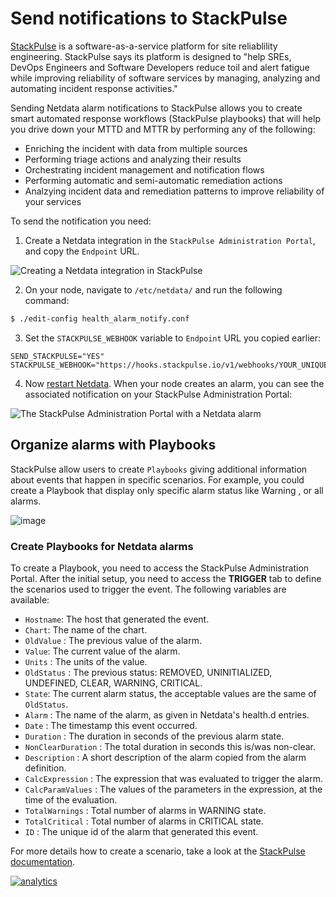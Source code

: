 <!--
title: "Send notifications to StackPulse"
description: "Send alerts to your StackPulse Netdata integration any time an anomaly or performance issue strikes a node in your infrastructure."
sidebar_label: "StackPulse"
custom_edit_url: https://github.com/netdata/netdata/edit/master/health/notifications/stackpulse/README.md
-->

# Send notifications to StackPulse

[StackPulse](https://stackpulse.com/) is a software-as-a-service platform for site reliablility engineering.
StackPulse says its platform is designed to "help SREs, DevOps Engineers and Software Developers reduce toil and alert
fatigue while improving reliability of software services by managing, analyzing and automating incident response
activities."

Sending Netdata alarm notifications to StackPulse allows you to create smart automated response workflows 
(StackPulse playbooks) that will help you drive down your MTTD and MTTR by performing any of the following:

-   Enriching the incident with data from multiple sources
-   Performing triage actions and analyzing their results
-   Orchestrating incident management and notification flows
-   Performing automatic and semi-automatic remediation actions
-   Analzying incident data and remediation patterns to improve reliability of your services

To send the notification you need:

1.  Create a Netdata integration in the `StackPulse Administration Portal`, and copy the `Endpoint` URL.

![Creating a Netdata integration in StackPulse](https://user-images.githubusercontent.com/49162938/93023348-d9455a80-f5dd-11ea-8e05-67d07dce93e4.png)

2.  On your node, navigate to `/etc/netdata/` and run the following command:

```sh
$ ./edit-config health_alarm_notify.conf
```

3.  Set the `STACKPULSE_WEBHOOK` variable to `Endpoint` URL you copied earlier:

```
SEND_STACKPULSE="YES"
STACKPULSE_WEBHOOK="https://hooks.stackpulse.io/v1/webhooks/YOUR_UNIQUE_ID"
```

4.  Now [restart Netdata](/docs/getting-started.md#start-stop-and-restart-netdata). When your node creates an alarm, you
    can see the associated notification on your StackPulse Administration Portal: 
    
![The StackPulse Administration Portal with a Netdata
alarm](https://user-images.githubusercontent.com/49162938/93023407-5244b200-f5de-11ea-84fe-4f85ad1d1ba1.png) 

## Organize alarms with Playbooks

StackPulse allow users to create `Playbooks` giving additional information about events that happen in specific 
scenarios. For example, you could create a Playbook that display only specific alarm status like Warning , or all alarms.

![image](https://user-images.githubusercontent.com/49162938/93146503-899a8800-f6de-11ea-9493-b920b444b846.png)
 
### Create Playbooks for Netdata alarms

To create a Playbook, you need to access the StackPulse Administration Portal. After the initial setup, you need to
access the **TRIGGER** tab to define the scenarios used to trigger the event. The following variables are available:

-  `Hostname`: The host that generated the event.
-  `Chart`: The name of the chart.
-  `OldValue` : The previous value of the alarm.
-  `Value`: The current value of the alarm.
-  `Units` : The units of the value.
-  `OldStatus` : The previous status: REMOVED, UNINITIALIZED, UNDEFINED, CLEAR, WARNING, CRITICAL.
-  `State`: The current alarm  status, the acceptable values are the same of `OldStatus`.
-  `Alarm` : The name of the alarm, as given in Netdata's health.d entries.
-  `Date` : The timestamp this event occurred.
-  `Duration` : The duration in seconds of the previous alarm state.
-  `NonClearDuration` : The total duration in seconds this is/was non-clear.
-  `Description` : A short description of the alarm copied from the alarm definition.
-  `CalcExpression` : The expression that was evaluated to trigger the alarm.
-  `CalcParamValues` : The values of the parameters in the expression, at the time of the evaluation.
-  `TotalWarnings` : Total number of alarms in WARNING state.
-  `TotalCritical` : Total number of alarms in CRITICAL state.
-  `ID` : The unique id of the alarm that generated this event.

For more details how to create a scenario, take a look at the [StackPulse documentation](https://docs.stackpulse.io).

[![analytics](https://www.google-analytics.com/collect?v=1&aip=1&t=pageview&_s=1&ds=github&dr=https%3A%2F%2Fgithub.com%2Fnetdata%2Fnetdata&dl=https%3A%2F%2Fmy-netdata.io%2Fgithub%2Fhealth%2Fnotifications%2Fopsgenie%2FREADME%2FDonations-netdata-has-received&_u=MAC~&cid=5792dfd7-8dc4-476b-af31-da2fdb9f93d2&tid=UA-64295674-3)](<>)
